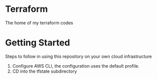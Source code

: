 # Terraform
The home of my terraform codes


# Getting Started

Steps to follow in using this repository on your own cloud infrastructure

1. Configure AWS CLI, the configuration uses the default profile.
2. CD into the tfstate subdirectory
